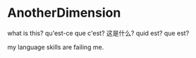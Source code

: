 # AnotherDimension
what is this?
qu'est-ce que c'est?
这是什么?
quid est?
que est?

my language skills are failing me.
